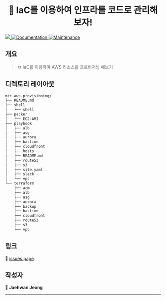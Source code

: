 <h1 align="center"> 👋 IaC를 이용하여 인프라를 코드로 관리해보자! </h1>
<p>
  <a href="https://sed-gitlab.hanpda.com/jhjeong/test/blob/master/README.md">
    <img src="https://img.shields.io/badge/version-1.0.0-blue.svg?cacheSeconds=2592000" />
  </a>
  <a href="https://sed-gitlab.hanpda.com/jhjeong/test/blob/master/README.md">
    <img alt="Documentation" src="https://img.shields.io/badge/documentation-yes-brightgreen.svg" target="_blank" />
  </a>
  <a href="https://github.com/kefranabg/readme-md-generator/graphs/commit-activity">
    <img alt="Maintenance" src="https://img.shields.io/badge/Maintained%3F-yes-green.svg" target="_blank" />
  </a>
</p>

## 개요
> ㅁ IaC를 이용하여 AWS 리소스를 프로비저닝 해보기

## 디렉토리 레이아웃
```sh
mzc-aws-provisioning/
├── README.md
├── shell
│   └── shell
├── packer
│   └── EC2-AMI
├── playbook
│   ├── alb
│   ├── asg
│   ├── aurora
│   ├── bastion
│   ├── cloudfront
│   ├── hosts
│   ├── README.md
│   ├── route53
│   ├── s3
│   ├── site.yaml
│   ├── slack
│   └── vpc
└── terraform
    ├── acm
    ├── alb
    ├── asg
    ├── aurora
    ├── backup
    ├── bastion
    ├── cloudfront
    ├── route53
    ├── s3
    └── vpc
```

## 링크
🤝 [issues page]().

## 작성자
👤 **Jaehwan Jeong**

***
